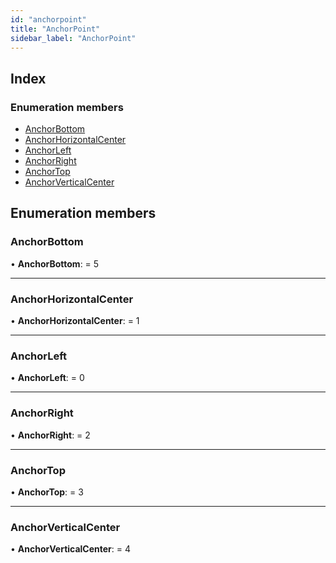 ```yaml
---
id: "anchorpoint"
title: "AnchorPoint"
sidebar_label: "AnchorPoint"
---
```


## Index

### Enumeration members

* [AnchorBottom](anchorpoint.md#anchorbottom)
* [AnchorHorizontalCenter](anchorpoint.md#anchorhorizontalcenter)
* [AnchorLeft](anchorpoint.md#anchorleft)
* [AnchorRight](anchorpoint.md#anchorright)
* [AnchorTop](anchorpoint.md#anchortop)
* [AnchorVerticalCenter](anchorpoint.md#anchorverticalcenter)

## Enumeration members

###  AnchorBottom

• **AnchorBottom**: = 5

___

###  AnchorHorizontalCenter

• **AnchorHorizontalCenter**: = 1

___

###  AnchorLeft

• **AnchorLeft**: = 0

___

###  AnchorRight

• **AnchorRight**: = 2

___

###  AnchorTop

• **AnchorTop**: = 3

___

###  AnchorVerticalCenter

• **AnchorVerticalCenter**: = 4
